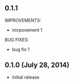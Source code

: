 ## 0.1.1

IMPROVEMENTS:

  * imrpovement 1

BUG FIXES:

  * bug fix 1

## 0.1.0 (July 28, 2014)

  * Initial release
